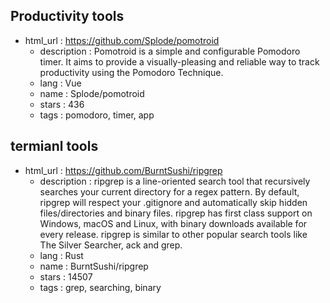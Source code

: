 ## Productivity tools

- html_url : https://github.com/Splode/pomotroid
    - description : Pomotroid is a simple and configurable Pomodoro timer. It aims to provide a visually-pleasing and reliable way to track productivity using the Pomodoro Technique.
    - lang : Vue
    - name : Splode/pomotroid
    - stars : 436
    - tags : pomodoro, timer, app

## termianl tools

- html_url : https://github.com/BurntSushi/ripgrep
    - description : ripgrep is a line-oriented search tool that recursively searches your current directory for a regex pattern. By default, ripgrep will respect your .gitignore and automatically skip hidden files/directories and binary files. ripgrep has first class support on Windows, macOS and Linux, with binary downloads available for every release. ripgrep is similar to other popular search tools like The Silver Searcher, ack and grep.
    - lang : Rust
    - name : BurntSushi/ripgrep
    - stars : 14507
    - tags : grep, searching, binary

